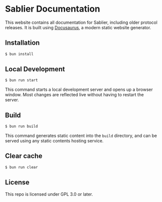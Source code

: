 # Sablier Documentation

This website contains all documentation for Sablier, including older protocol releases. It is built using
[Docusaurus](https://docusaurus.io/), a modern static website generator.

## Installation

```sh
$ bun install
```

## Local Development

```sh
$ bun run start
```

This command starts a local development server and opens up a browser window. Most changes are reflected live without
having to restart the server.

## Build

```sh
$ bun run build
```

This command generates static content into the `build` directory, and can be served using any static contents hosting
service.

## Clear cache

```sh
$ bun run clear
```

## License

This repo is licensed under GPL 3.0 or later.
